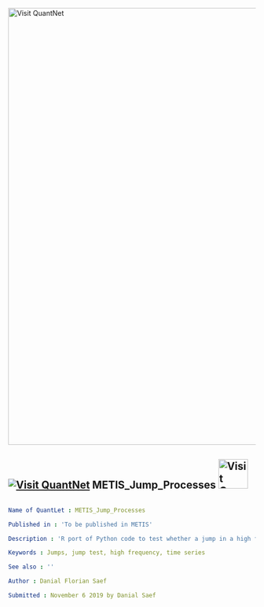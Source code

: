 [<img src="https://github.com/QuantLet/Styleguide-and-FAQ/blob/master/pictures/banner.png" width="888" alt="Visit QuantNet">](http://quantlet.de/)

## [<img src="https://github.com/QuantLet/Styleguide-and-FAQ/blob/master/pictures/qloqo.png" alt="Visit QuantNet">](http://quantlet.de/) **METIS_Jump_Processes** [<img src="https://github.com/QuantLet/Styleguide-and-FAQ/blob/master/pictures/QN2.png" width="60" alt="Visit QuantNet 2.0">](http://quantlet.de/)

```yaml

Name of QuantLet : METIS_Jump_Processes

Published in : 'To be published in METIS'

Description : 'R port of Python code to test whether a jump in a high frequency time series has happened by the methodology of Lee & Mykland (2012)'

Keywords : Jumps, jump test, high frequency, time series

See also : ''

Author : Danial Florian Saef

Submitted : November 6 2019 by Danial Saef

```